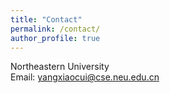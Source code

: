 ```yaml
---
title: "Contact"
permalink: /contact/
author_profile: true
---
```


<!-- title: "Curriculum Vitae" -->


<!-- [English CV [PDF]](https://lijian.ac.cn/files/cv/UCAS_PhD_lijian.pdf) -->

<!-- [Chinese CV [PDF]](https://lijian.ac.cn/files/cv/UCAS_PhD_lijian_chineseCV.pdf) -->

<!-- # Contact -->
Northeastern University<br>
Email: yangxiaocui@cse.neu.edu.cn

